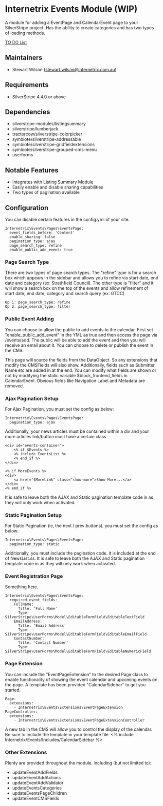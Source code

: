 Internetrix Events Module (WIP)
=======================================

A module for adding a EventPage and CalendarEvent page to your SilverStripe project. Has the ability to create categories and has two types of loading methods.

[TO DO List](TODO.md)

Maintainers
------------------
*  Stewart Wilson (<stewart.wilson@internetrix.com.au>)

## Requirements

* SilverStripe 4.4.0 or above

## Dependencies

* silverstripe-modules/listingsummary
* silverstripe/lumberjack
* tractorcow/silverstripe-colorpicker
* symbiote/silverstripe-addressable
* symbiote/silverstripe-gridfieldextensions
* symbiote/silverstripe-grouped-cms-menu
* userforms

## Notable Features

* Integrates with Listing Summary Module
* Easily enable and disable sharing capabilities
* Two types of pagination available

## Configuration

You can disable certain features in the config.yml of your site.

    Internetrix\Events\Pages\EventsPage:
      event_fields_before: 'Content'
      enable_sharing: false
      pagination_type: ajax
      page_search_type: refine
      enable_public_add_event: true

### Page Search Type

There are two types of page search types. The "refine" type is for a search box which appears in the sidebar and allows you to refine via start date, end date and category (ex: Strathfield Council). The other type is "filter" and it will show a search box on the top of the events and allow refinement of start date, end date, category and search query (ex: GTCC)

    Op 1: page_search_type: refine
    Op 2: page_search_type: filter

### Public Event Adding

You can choose to allow the public to add events to the calendar. First set "enable_public_add_event" in the YML as true and then access the page via /events/add. The public will be able to add the event and then you will receive an email about it. You can choose to delete or publish the event in the CMS.

This page will source the fields from the DataObject. So any extensions that modify the CMSFields will also show. Additionally, fields such as Submitter Name etc are added in at the end. You can modify what fields are shown or not by modifying the static variable $block_frontend_fields in CalendarEvent. Obvious fields like Navigation Label and Metadata are removed.

### Ajax Pagination Setup

For Ajax Pagination, you must set the config as below:

    Internetrix\Events\Pages\EventsPage:
      pagination_type: ajax

Additionally, your news articles must be contained within a div and your more articles link/button must have a certain class

    <div id="events-container">
        <% if $Events %>
        <% include EventsList %>
        <% end_if %>
    </div>

    <% if MoreEvents %>
    <div>
        <a href="$MoreLink" class="show-more">Show More...</a>
    </div>
    <% end_if %>

It is safe to leave both the AJAX and Static pagination template code in as they will only work when activated.

### Static Pagination Setup

For Static Pagination (ie, the next / prev buttons), you must set the config as below:

    Internetrix\Events\Pages\EventsPage:
      pagination_type: static

Additionally, you must include the pagination code. It is included at the end of NewsList.ss. It is safe to leave both the AJAX and Static pagination template code in as they will only work when activated.

### Event Registration Page

Something here.

    Internetrix\Events\Pages\EventsPage:
      required_event_fields:
        FullName:
          Title: 'Full Name'
          Type: SilverStripe\UserForms\Model\EditableFormField\EditableTextField
        EmailAddress:
          Title: 'Email Address'
          Type: SilverStripe\UserForms\Model\EditableFormField\EditableEmailField
        ContactNumber:
          Title: 'Contact Number'
          Type: SilverStripe\UserForms\Model\EditableFormField\EditableNumericField

### Page Extension

You can include the "EventPageExtension" to the desired Page class to enable functionality of showing the event calendar and upcoming events on the page. A template has been provided "CalendarSidebar" to get you started.

    Page:
      extensions:
        - Internetrix\Events\Extensions\EventPageExtension
    PageController:
      extensions:
        - Internetrix\Events\Extensions\EventPageExtensionController

A new tab in the CMS will allow you to control the display of the calendar. Be sure to include the template in your template file.
    <% include Internetrix/Events/Includes/CalendarSidebar %>

### Other Extensions

Plenty are provided throughout the module. Including (but not limited to):

* updateEventAddFields
* updateEventAddActions
* updateEventAddValidator
* updateEventsCategories
* updateEventsPageChildren
* updateEventCMSFields
